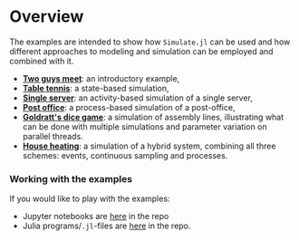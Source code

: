 # Overview

The examples are intended to show how `Simulate.jl` can be used and how different approaches to modeling and simulation can be employed and combined with it.

- [**Two guys meet**](greeting.md): an introductory example,
- [**Table tennis**](singleserver.md): a state-based simulation,
- [**Single server**](tabletennis.md): an activity-based simulation of a single server,
- [**Post office**](postoffice/postoffice.md): a process-based simulation of a post-office,
- [**Goldratt's dice game**](dicegame/dicegame.md): a simulation of assembly lines,
  illustrating what can be done with multiple simulations and parameter variation on
  parallel threads.
- [**House heating**](house_heating/house_heating.md): a simulation of a hybrid system,
  combining all three schemes: events, continuous sampling and processes.

### Working with the examples

If you would like to play with the examples:

- Jupyter notebooks are [here](https://github.com/pbayer/Simulate.jl/tree/master/docs/notebooks) in the repo
- Julia programs/`.jl`-files are [here](https://github.com/pbayer/Simulate.jl/tree/master/docs/examples) in the repo.
